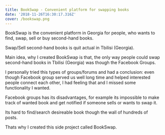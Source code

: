 ```yaml
---
title: BookSwap - Convenient platform for swapping books
date: '2018-11-26T16:30:17.316Z'
cover: /bookswap.png
---
```


BookSwap is the convenient platform in Georgia for people, who wants to find, swap, sell or buy second-hand books.

Swap/Sell second-hand books is quit actual in Tbilisi (Georgia).

Main idea, why I created BookSwap is that, the only way people could swap second-hand books in Tbilisi (Georgia) was though the Facebook Groups.

<!-- read more -->

I personally tried this types of groups/forums and had a conclusion: even though Facebook group served us well long time and helped interested people connect each other, I had feeling that and I missed some functionality I wanted.

Facebook groups has its disadvantages, for example its impossible to make track of wanted book and get notified if someone sells or wants to swap it.

Its hard to find/search desireable book though the wall of hundreds of posts.

Thats why I created this side project called BookSwap.
